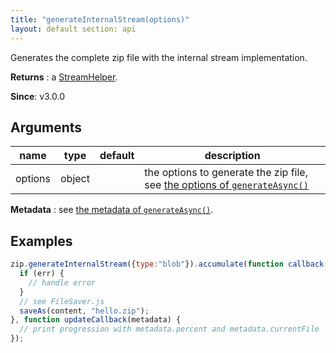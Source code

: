 ```yaml
---
title: "generateInternalStream(options)"
layout: default section: api
---
```


Generates the complete zip file with the internal stream implementation.

__Returns__ : a [StreamHelper]({{site.baseurl}}/documentation/api_streamhelper.html).

__Since__: v3.0.0

## Arguments

name                | type     | default | description
--------------------|----------|---------|------------
options             | object   |         | the options to generate the zip file, see [the options of `generateAsync()`]({{site.baseurl}}/documentation/api_jszip/generate_async.html)

__Metadata__ :
see [the metadata of `generateAsync()`]({{site.baseurl}}/documentation/api_jszip/generate_async.html#onupdate-callback).

## Examples

```js
zip.generateInternalStream({type:"blob"}).accumulate(function callback(err, content) {
  if (err) {
    // handle error
  }
  // see FileSaver.js
  saveAs(content, "hello.zip");
}, function updateCallback(metadata) {
  // print progression with metadata.percent and metadata.currentFile
});
```
